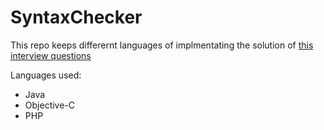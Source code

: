 # SyntaxChecker

This repo keeps differernt languages of implmentating the solution of [this interview questions](https://www.interviewcake.com/question/bracket-validator])

Languages used:
* Java
* Objective-C
* PHP


